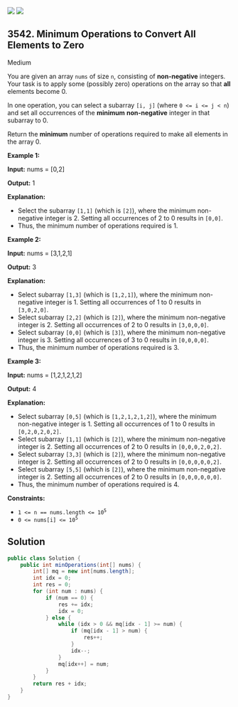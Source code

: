 [![](https://img.shields.io/github/stars/javadev/LeetCode-in-Java?label=Stars&style=flat-square)](https://github.com/javadev/LeetCode-in-Java)
[![](https://img.shields.io/github/forks/javadev/LeetCode-in-Java?label=Fork%20me%20on%20GitHub%20&style=flat-square)](https://github.com/javadev/LeetCode-in-Java/fork)

## 3542\. Minimum Operations to Convert All Elements to Zero

Medium

You are given an array `nums` of size `n`, consisting of **non-negative** integers. Your task is to apply some (possibly zero) operations on the array so that **all** elements become 0.

In one operation, you can select a subarray `[i, j]` (where `0 <= i <= j < n`) and set all occurrences of the **minimum** **non-negative** integer in that subarray to 0.

Return the **minimum** number of operations required to make all elements in the array 0.

**Example 1:**

**Input:** nums = [0,2]

**Output:** 1

**Explanation:**

*   Select the subarray `[1,1]` (which is `[2]`), where the minimum non-negative integer is 2. Setting all occurrences of 2 to 0 results in `[0,0]`.
*   Thus, the minimum number of operations required is 1.

**Example 2:**

**Input:** nums = [3,1,2,1]

**Output:** 3

**Explanation:**

*   Select subarray `[1,3]` (which is `[1,2,1]`), where the minimum non-negative integer is 1. Setting all occurrences of 1 to 0 results in `[3,0,2,0]`.
*   Select subarray `[2,2]` (which is `[2]`), where the minimum non-negative integer is 2. Setting all occurrences of 2 to 0 results in `[3,0,0,0]`.
*   Select subarray `[0,0]` (which is `[3]`), where the minimum non-negative integer is 3. Setting all occurrences of 3 to 0 results in `[0,0,0,0]`.
*   Thus, the minimum number of operations required is 3.

**Example 3:**

**Input:** nums = [1,2,1,2,1,2]

**Output:** 4

**Explanation:**

*   Select subarray `[0,5]` (which is `[1,2,1,2,1,2]`), where the minimum non-negative integer is 1. Setting all occurrences of 1 to 0 results in `[0,2,0,2,0,2]`.
*   Select subarray `[1,1]` (which is `[2]`), where the minimum non-negative integer is 2. Setting all occurrences of 2 to 0 results in `[0,0,0,2,0,2]`.
*   Select subarray `[3,3]` (which is `[2]`), where the minimum non-negative integer is 2. Setting all occurrences of 2 to 0 results in `[0,0,0,0,0,2]`.
*   Select subarray `[5,5]` (which is `[2]`), where the minimum non-negative integer is 2. Setting all occurrences of 2 to 0 results in `[0,0,0,0,0,0]`.
*   Thus, the minimum number of operations required is 4.

**Constraints:**

*   <code>1 <= n == nums.length <= 10<sup>5</sup></code>
*   <code>0 <= nums[i] <= 10<sup>5</sup></code>

## Solution

```java
public class Solution {
    public int minOperations(int[] nums) {
        int[] mq = new int[nums.length];
        int idx = 0;
        int res = 0;
        for (int num : nums) {
            if (num == 0) {
                res += idx;
                idx = 0;
            } else {
                while (idx > 0 && mq[idx - 1] >= num) {
                    if (mq[idx - 1] > num) {
                        res++;
                    }
                    idx--;
                }
                mq[idx++] = num;
            }
        }
        return res + idx;
    }
}
```